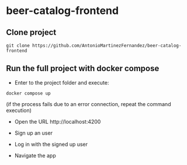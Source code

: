 # beer-catalog-frontend

## Clone project

```
git clone https://github.com/AntonioMartinezFernandez/beer-catalog-frontend
```

## Run the full project with docker compose

- Enter to the project folder and execute:

```
docker compose up
```

(if the process fails due to an error connection, repeat the command execution)

- Open the URL http://localhost:4200

- Sign up an user

- Log in with the signed up user

- Navigate the app
